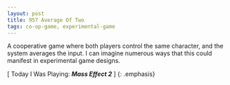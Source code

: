 ```yaml
---
layout: post
title: 957 Average Of Two
tags: co-op-game, experimental-game
---
```

A cooperative game where both players control the same character, and the system averages the input. I can imagine numerous ways that this could manifest in experimental game designs.

[ Today I Was Playing: ***Mass Effect 2*** ]
{: .emphasis}
